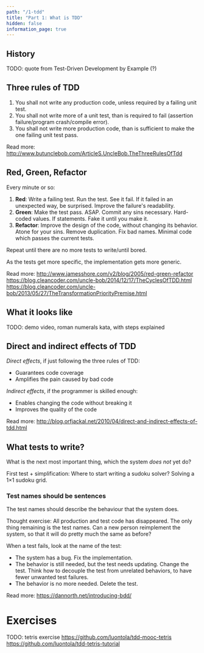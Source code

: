 ```yaml
---
path: "/1-tdd"
title: "Part 1: What is TDD"
hidden: false
information_page: true
---
```


## History

TODO: quote from Test-Driven Development by Example (?)


## Three rules of TDD

1. You shall not write any production code, unless required by a failing unit test.
2. You shall not write more of a unit test, than is required to fail (assertion failure/program crash/compile error).
3. You shall not write more production code, than is sufficient to make the one failing unit test pass.

Read more:
http://www.butunclebob.com/ArticleS.UncleBob.TheThreeRulesOfTdd


## Red, Green, Refactor

Every minute or so:

1. **Red**: Write a failing test. Run the test. See it fail. If it failed in an unexpected way, be surprised. Improve the failure's readability.
2. **Green**: Make the test pass. ASAP. Commit any sins necessary. Hard-coded values. If statements. Fake it until you make it.
3. **Refactor**: Improve the design of the code, without changing its behavior. Atone for your sins. Remove duplication. Fix bad names. Minimal code which passes the current tests.

Repeat until there are no more tests to write/until bored.

As the tests get more specific, the implementation gets more generic.

Read more:
http://www.jamesshore.com/v2/blog/2005/red-green-refactor
https://blog.cleancoder.com/uncle-bob/2014/12/17/TheCyclesOfTDD.html
https://blog.cleancoder.com/uncle-bob/2013/05/27/TheTransformationPriorityPremise.html


## What it looks like

TODO: demo video, roman numerals kata, with steps explained


## Direct and indirect effects of TDD

*Direct effects*, if just following the three rules of TDD:

- Guarantees code coverage
- Amplifies the pain caused by bad code

*Indirect effects*, if the programmer is skilled enough:

- Enables changing the code without breaking it
- Improves the quality of the code

Read more:
http://blog.orfjackal.net/2010/04/direct-and-indirect-effects-of-tdd.html


## What tests to write?

What is the next most important thing, which the system *does not* yet do?

First test + simplification: Where to start writing a sudoku solver? Solving a 1×1 sudoku grid.


### Test names should be sentences

The test names should describe the behaviour that the system does.

Thought exercise: All production and test code has disappeared. The only thing remaining is the test names. Can a new person reimplement the system, so that it will do pretty much the same as before?

When a test fails, look at the name of the test:

- The system has a bug. Fix the implementation.
- The behavior is still needed, but the test needs updating. Change the test. Think how to decouple the test from unrelated behaviors, to have fewer unwanted test failures.
- The behavior is no more needed. Delete the test.

Read more:
https://dannorth.net/introducing-bdd/


# Exercises

<tdd-decision>

TODO: tetris exercise
https://github.com/luontola/tdd-mooc-tetris
https://github.com/luontola/tdd-tetris-tutorial

</tdd-decision>

